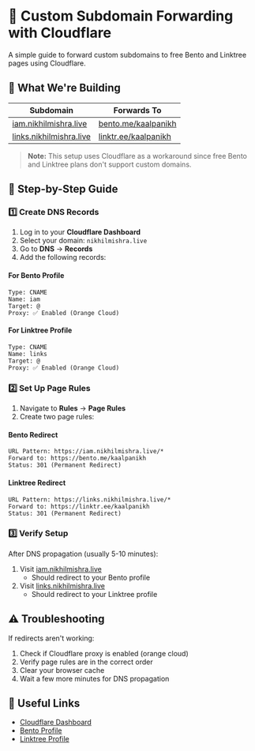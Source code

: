 # 🔄 Custom Subdomain Forwarding with Cloudflare

A simple guide to forward custom subdomains to free Bento and Linktree pages using Cloudflare.

## 🎯 What We're Building

| Subdomain | Forwards To |
|-----------|-------------|
| [iam.nikhilmishra.live](https://iam.nikhilmishra.live) | [bento.me/kaalpanikh](https://bento.me/kaalpanikh) |
| [links.nikhilmishra.live](https://links.nikhilmishra.live) | [linktr.ee/kaalpanikh](https://linktr.ee/kaalpanikh) |

> **Note:** This setup uses Cloudflare as a workaround since free Bento and Linktree plans don't support custom domains.

## 📝 Step-by-Step Guide

### 1️⃣ Create DNS Records

1. Log in to your **Cloudflare Dashboard**
2. Select your domain: `nikhilmishra.live`
3. Go to **DNS** → **Records**
4. Add the following records:

#### For Bento Profile
```
Type: CNAME
Name: iam
Target: @
Proxy: ✅ Enabled (Orange Cloud)
```

#### For Linktree Profile
```
Type: CNAME
Name: links
Target: @
Proxy: ✅ Enabled (Orange Cloud)
```

### 2️⃣ Set Up Page Rules

1. Navigate to **Rules** → **Page Rules**
2. Create two page rules:

#### Bento Redirect
```
URL Pattern: https://iam.nikhilmishra.live/*
Forward to: https://bento.me/kaalpanikh
Status: 301 (Permanent Redirect)
```

#### Linktree Redirect
```
URL Pattern: https://links.nikhilmishra.live/*
Forward to: https://linktr.ee/kaalpanikh
Status: 301 (Permanent Redirect)
```

### 3️⃣ Verify Setup

After DNS propagation (usually 5-10 minutes):

1. Visit [iam.nikhilmishra.live](https://iam.nikhilmishra.live)
   - Should redirect to your Bento profile
2. Visit [links.nikhilmishra.live](https://links.nikhilmishra.live)
   - Should redirect to your Linktree profile

## ⚠️ Troubleshooting

If redirects aren't working:
1. Check if Cloudflare proxy is enabled (orange cloud)
2. Verify page rules are in the correct order
3. Clear your browser cache
4. Wait a few more minutes for DNS propagation

## 🔗 Useful Links

- [Cloudflare Dashboard](https://dash.cloudflare.com)
- [Bento Profile](https://bento.me/kaalpanikh)
- [Linktree Profile](https://linktr.ee/kaalpanikh)

